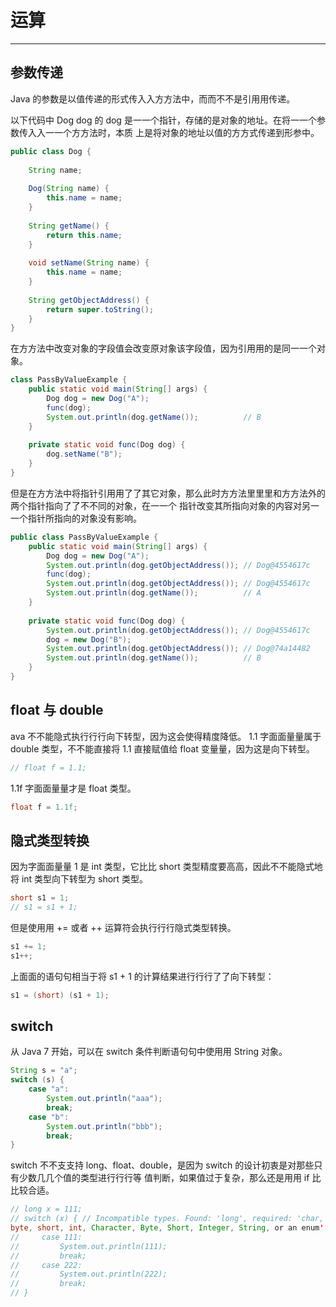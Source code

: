 # 运算
----

## 参数传递

Java 的参数是以值传递的形式传⼊入⽅方法中，⽽而不不是引⽤用传递。

以下代码中 Dog dog 的 dog 是⼀一个指针，存储的是对象的地址。在将⼀一个参数传⼊入⼀一个⽅方法时，本质
上是将对象的地址以值的⽅方式传递到形参中。
```java
public class Dog {
 
    String name;
 
    Dog(String name) {
        this.name = name;
    }
 
    String getName() {
        return this.name;
    }
 
    void setName(String name) {
        this.name = name;
    }
 
    String getObjectAddress() {
        return super.toString();
    }
}
```
在⽅方法中改变对象的字段值会改变原对象该字段值，因为引⽤用的是同⼀一个对象。
```java
class PassByValueExample {
    public static void main(String[] args) {
        Dog dog = new Dog("A");
        func(dog);
        System.out.println(dog.getName());          // B
    }
 
    private static void func(Dog dog) {
        dog.setName("B");
    }
}
```
但是在⽅方法中将指针引⽤用了了其它对象，那么此时⽅方法⾥里里和⽅方法外的两个指针指向了了不不同的对象，在⼀一个
指针改变其所指向对象的内容对另⼀一个指针所指向的对象没有影响。

```java
public class PassByValueExample {
    public static void main(String[] args) {
        Dog dog = new Dog("A");
        System.out.println(dog.getObjectAddress()); // Dog@4554617c
        func(dog);
        System.out.println(dog.getObjectAddress()); // Dog@4554617c
        System.out.println(dog.getName());          // A
    }
 
    private static void func(Dog dog) {
        System.out.println(dog.getObjectAddress()); // Dog@4554617c
        dog = new Dog("B");
        System.out.println(dog.getObjectAddress()); // Dog@74a14482
        System.out.println(dog.getName());          // B
    }
}
```

## float 与 double

ava 不不能隐式执⾏行行向下转型，因为这会使得精度降低。
1.1 字⾯面量量属于 double 类型，不不能直接将 1.1 直接赋值给 float 变量量，因为这是向下转型。 
```java
// float f = 1.1;
```
1.1f 字⾯面量量才是 float 类型。

```java
float f = 1.1f;
```

## 隐式类型转换

因为字⾯面量量 1 是 int 类型，它⽐比 short 类型精度要⾼高，因此不不能隐式地将 int 类型向下转型为 short 类型。
```java
short s1 = 1;
// s1 = s1 + 1;
```
但是使⽤用 += 或者 ++ 运算符会执⾏行行隐式类型转换。
```java
s1 += 1;
s1++;
```
上⾯面的语句句相当于将 s1 + 1 的计算结果进⾏行行了了向下转型：
```java
s1 = (short) (s1 + 1);
```
## switch

从 Java 7 开始，可以在 switch 条件判断语句句中使⽤用 String 对象。
```java
String s = "a";
switch (s) {
    case "a":
        System.out.println("aaa");
        break;
    case "b":
        System.out.println("bbb");
        break;
}
```

switch 不不⽀支持 long、float、double，是因为 switch 的设计初衷是对那些只有少数⼏几个值的类型进⾏行行等
值判断，如果值过于复杂，那么还是⽤用 if ⽐比较合适。

```java
// long x = 111;
// switch (x) { // Incompatible types. Found: 'long', required: 'char, 
byte, short, int, Character, Byte, Short, Integer, String, or an enum'
//     case 111:
//         System.out.println(111);
//         break;
//     case 222:
//         System.out.println(222);
//         break;
// }
```
